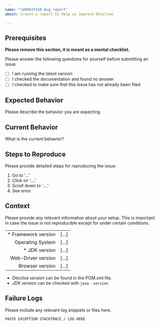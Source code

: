 ```yaml
---
name: "\U0001F41B Bug report"
about: Create a report to help us improve Dtective

---
```


## Prerequisites
**Please remove this section, it is meant as a mental checklist.**

Please answer the following questions for yourself before submitting an issue. 

- [ ] I am running the latest version
- [ ] I checked the documentation and found no answer
- [ ] I checked to make sure that this issue has not already been filed

## Expected Behavior

Please describe the behavior you are expecting

## Current Behavior

What is the current behavior?


## Steps to Reproduce

Please provide detailed steps for reproducing the issue:

1. Go to '...'
2. Click on '....'
3. Scroll down to '....'
4. See error

## Context

Please provide any relevant information about your setup. This is important in case the issue is not reproducible
except for under certain conditions.

|||
|----:|:----|
|* Framework version |[...]|
| Operating System  |[...]|
|* JDK version       |[...]|
| Web-Driver version|[...]|
| Browser version   |[...]|

* _Dtective version_ can be found in the POM.xml file. 
* _JDK version_ can be checked with `java -version`
 
## Failure Logs

Please include any relevant log snippets or files here.

```
PASTE EXCEPTION STACKTRACE / LOG HERE
```
